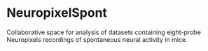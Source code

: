 # NeuropixelSpont
Collaborative space for analysis of datasets containing eight-probe Neuropixels recordings of spontaneous neural activity in mice.

